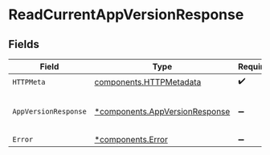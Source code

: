 # ReadCurrentAppVersionResponse


## Fields

| Field                                                                           | Type                                                                            | Required                                                                        | Description                                                                     |
| ------------------------------------------------------------------------------- | ------------------------------------------------------------------------------- | ------------------------------------------------------------------------------- | ------------------------------------------------------------------------------- |
| `HTTPMeta`                                                                      | [components.HTTPMetadata](../../models/components/httpmetadata.md)              | :heavy_check_mark:                                                              | N/A                                                                             |
| `AppVersionResponse`                                                            | [*components.AppVersionResponse](../../models/components/appversionresponse.md) | :heavy_minus_sign:                                                              | Current app version retrieved successfully                                      |
| `Error`                                                                         | [*components.Error](../../models/components/error.md)                           | :heavy_minus_sign:                                                              | Error                                                                           |